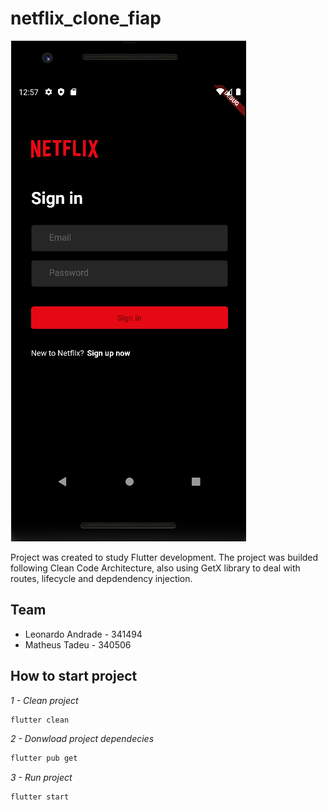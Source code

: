 # netflix_clone_fiap

![plot](./screenshot1.png)

Project was created to study Flutter development.
The project was builded following Clean Code Architecture, also using GetX library to deal with routes, lifecycle and depdendency injection.

## Team

- Leonardo Andrade - 341494
- Matheus Tadeu - 340506

## How to start project

_1 - Clean project_

```bash
flutter clean
```

_2 - Donwload project dependecies_

```bash
flutter pub get
```

_3 - Run project_

```bash
flutter start
```
